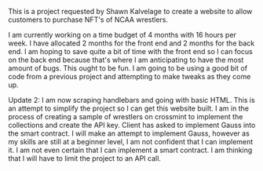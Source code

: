 This is a project requested by Shawn Kalvelage to create a website to allow customers to purchase NFT's of NCAA wrestlers.

I am currently working on a time budget of 4 months with 16 hours per week. I have allocated 2 months for the front end and 2 months for the back end. I am hoping to save quite a bit of time with the front end so I can focus on the back end because that's where I am anticipating to have the most amount of bugs. This ought to be fun. I am going to be using a good bit of code from a previous project and attempting to make tweaks as they come up. 

Update 2: I am now scraping handlebars and going with basic HTML. This is an attempt to simplify the project so I can get this website built. I am in the process of creating a sample of wrestlers on crossmint to implement the collections and create the API key. Client has asked to implement Gauss into the smart contract. I will make an attempt to implement Gauss, however as my skills are still at a beginner level, I am not confident that I can implement it. I am not even certain that I can implement a smart contract. I am thinking that I will have to limit the project to an API call.

